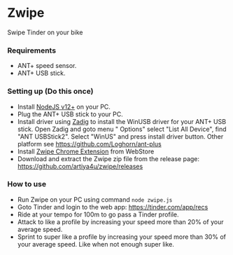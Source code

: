 # Zwipe

Swipe Tinder on your bike

### Requirements

- ANT+ speed sensor.
- ANT+ USB stick.

### Setting up (Do this once)

- Install [NodeJS v12+](https://nodejs.org/) on your PC.
- Plug the ANT+ USB stick to your PC.
- Install driver using [Zadig](https://zadig.akeo.ie/) to install the WinUSB driver for your ANT+ USB stick. Open Zadig
  and goto menu "
  Options" select "List All Device", find "ANT USBStick2". Select "WinUS" and press install driver button. Other
  platform see https://github.com/Loghorn/ant-plus
- Install [Zwipe Chrome Extension](https://chrome.google.com/webstore/detail/bbaopcbihfmndeedafhcafpojpibkgic) from
  WebStore
- Download and extract the Zwipe zip file from the release page: https://github.com/artiya4u/zwipe/releases

### How to use

- Run Zwipe on your PC using command `node zwipe.js`
- Goto Tinder and login to the web app: https://tinder.com/app/recs
- Ride at your tempo for 100m to go pass a Tinder profile.
- Attack to like a profile by increasing your speed more than 20% of your average speed.
- Sprint to super like a profile by increasing your speed more than 30% of your average speed. Like when not enough
  super like.
